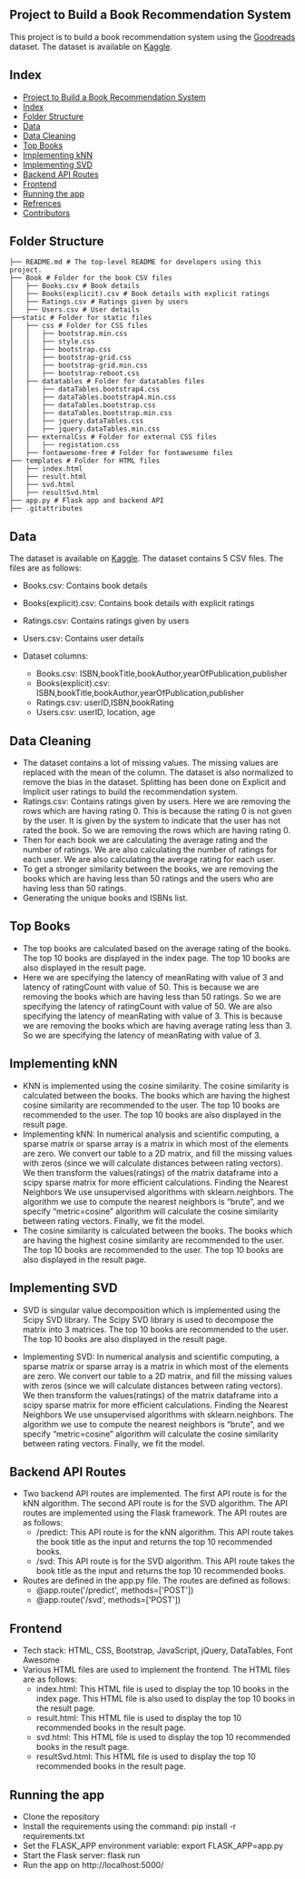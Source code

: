 ## Project to Build a Book Recommendation System 

This project is to build a book recommendation system using the [Goodreads](https://www.goodreads.com/) dataset. The dataset is available on [Kaggle](https://www.kaggle.com/jealousleopard/goodreadsbooks).

## Index

- [Project to Build a Book Recommendation System](#project-to-build-a-book-recommendation-system)
- [Index](#index)
- [Folder Structure](#folder-structure)
- [Data](#data)
- [Data Cleaning](#data-cleaning)
- [Top Books](#top-books)
- [Implementing kNN](#implementing-knn)
- [Implementing SVD](#implementing-svd)
- [Backend API Routes](#backend-api-routes)
- [Frontend](#frontend)
- [Running the app](#running-the-app)
- [Refrences](#refrences)
- [Contributors](#contributors)


## Folder Structure

```
├── README.md # The top-level README for developers using this project.
├── Book # Folder for the book CSV files
│   ├── Books.csv # Book details
│   ├── Books(explicit).csv # Book details with explicit ratings
│   ├── Ratings.csv # Ratings given by users
│   ├── Users.csv # User details
├──static # Folder for static files
│   ├── css # Folder for CSS files
│   │   ├── bootstrap.min.css
│   │   ├── style.css
│   │   ├── bootstrap.css
│   │   ├── bootstrap-grid.css
│   │   ├── bootstrap-grid.min.css
│   │   ├── bootstrap-reboot.css
│   ├── datatables # Folder for datatables files
│   │   ├── dataTables.bootstrap4.css
│   │   ├── dataTables.bootstrap4.min.css
│   │   ├── dataTables.bootstrap.css 
│   │   ├── dataTables.bootstrap.min.css
│   │   ├── jquery.dataTables.css
│   │   ├── jquery.dataTables.min.css 
│   ├── externalCss # Folder for external CSS files
│   │   ├── registation.css
│   ├── fontawesome-free # Folder for fontawesome files
├── templates # Folder for HTML files 
│   ├── index.html
│   ├── result.html
│   ├── svd.html
│   ├── resultSvd.html
├── app.py # Flask app and backend API
├── .gitattributes

```

## Data

The dataset is available on [Kaggle](https://www.kaggle.com/jealousleopard/goodreadsbooks). The dataset contains 5 CSV files. The files are as follows:

- Books.csv: Contains book details
- Books(explicit).csv: Contains book details with explicit ratings
- Ratings.csv: Contains ratings given by users
- Users.csv: Contains user details

- Dataset columns:
  
    - Books.csv: ISBN,bookTitle,bookAuthor,yearOfPublication,publisher
    - Books(explicit).csv: ISBN,bookTitle,bookAuthor,yearOfPublication,publisher
    - Ratings.csv: userID,ISBN,bookRating
    - Users.csv: userID, location, age

## Data Cleaning

- The dataset contains a lot of missing values. The missing values are replaced with the mean of the column. The dataset is also normalized to remove the bias in the dataset. Splitting has been done on Explicit and Implicit user ratings to build the recommendation system.
- Ratings.csv: Contains ratings given by users. Here we are removing the rows which are having rating 0. This is because the rating 0 is not given by the user. It is given by the system to indicate that the user has not rated the book. So we are removing the rows which are having rating 0.
- Then for each book we are calculating the average rating and the number of ratings. We are also calculating the number of ratings for each user. We are also calculating the average rating for each user.
- To get a stronger similarity between the books, we are removing the books which are having less than 50 ratings and the users who are having less than 50 ratings.
- Generating the unique books and ISBNs list. 

## Top Books 

- The top books are calculated based on the average rating of the books. The top 10 books are displayed in the index page. The top 10 books are also displayed in the result page.
- Here we are specifying the latency of meanRating with value of 3 and latency of ratingCount with value of 50. This is because we are removing the books which are having less than 50 ratings. So we are specifying the latency of ratingCount with value of 50. We are also specifying the latency of meanRating with value of 3. This is because we are removing the books which are having average rating less than 3. So we are specifying the latency of meanRating with value of 3.

## Implementing kNN

- KNN is implemented using the cosine similarity. The cosine similarity is calculated between the books. The books which are having the highest cosine similarity are recommended to the user. The top 10 books are recommended to the user. The top 10 books are also displayed in the result page.
- Implementing kNN: In numerical analysis and scientific computing, a sparse matrix or sparse array is a matrix in which
most of the elements are zero. We convert our table to a 2D matrix, and fill the missing values with zeros (since we will calculate distances between rating vectors). We then transform the values(ratings) of the matrix dataframe into a scipy sparse matrix for more efficient calculations. Finding the Nearest Neighbors We use unsupervised algorithms with sklearn.neighbors. The algorithm we use to compute the nearest neighbors is “brute”, and we specify “metric=cosine” algorithm will calculate the cosine similarity between rating vectors. Finally, we fit the model.
- The cosine similarity is calculated between the books. The books which are having the highest cosine similarity are recommended to the user. The top 10 books are recommended to the user. The top 10 books are also displayed in the result page.
  

## Implementing SVD

- SVD is singular value decomposition which is implemented using the Scipy SVD library. The Scipy SVD library is used to decompose the matrix into 3 matrices. The top 10 books are recommended to the user. The top 10 books are also displayed in the result page. 

- Implementing SVD: In numerical analysis and scientific computing, a sparse matrix or sparse array is a matrix in which most of the elements are zero. We convert our table to a 2D matrix, and fill the missing values with zeros (since we will calculate distances between rating vectors). We then transform the values(ratings) of the matrix dataframe into a scipy sparse matrix for more efficient calculations. Finding the Nearest Neighbors We use unsupervised algorithms with sklearn.neighbors. The algorithm we use to compute the nearest neighbors is “brute”, and we specify “metric=cosine” algorithm will calculate the cosine similarity between rating vectors. Finally, we fit the model.

## Backend API Routes

- Two backend API routes are implemented. The first API route is for the kNN algorithm. The second API route is for the SVD algorithm. The API routes are implemented using the Flask framework. The API routes are as follows:
  - /predict: This API route is for the kNN algorithm. This API route takes the book title as the input and returns the top 10 recommended books.
  - /svd: This API route is for the SVD algorithm. This API route takes the book title as the input and returns the top 10 recommended books.
- Routes are defined in the app.py file. The routes are defined as follows:
  - @app.route('/predict', methods=['POST'])
  - @app.route('/svd', methods=['POST'])


## Frontend

- Tech stack: HTML, CSS, Bootstrap, JavaScript, jQuery, DataTables, Font Awesome 
- Various HTML files are used to implement the frontend. The HTML files are as follows:
  - index.html: This HTML file is used to display the top 10 books in the index page. This HTML file is also used to display the top 10 books in the result page.
  - result.html: This HTML file is used to display the top 10 recommended books in the result page.
  - svd.html: This HTML file is used to display the top 10 recommended books in the result page.
  - resultSvd.html: This HTML file is used to display the top 10 recommended books in the result page.


## Running the app

- Clone the repository
- Install the requirements using the command: pip install -r requirements.txt
- Set the FLASK_APP environment variable: export FLASK_APP=app.py
- Start the Flask server: flask run
- Run the app on http://localhost:5000/